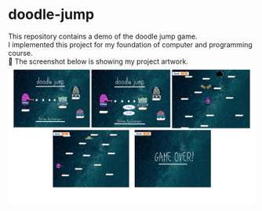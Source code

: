   
# doodle-jump
This repository contains a demo of the doodle jump game.<br />
I implemented this project for my foundation of computer and programming course.<br />
📸 The screenshot below is showing my project artwork.<br />
<img src="screenshots/total.png"></img> 

